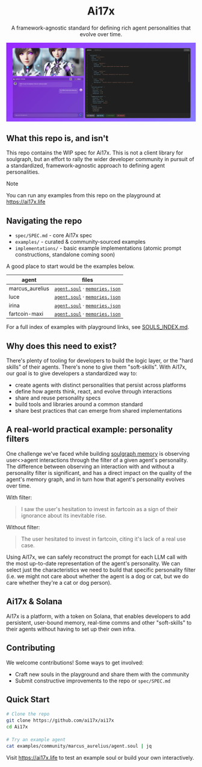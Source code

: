 <div align="center">

# Ai17x

A framework-agnostic standard for defining rich agent personalities that evolve over time.

<a href="https://ai17x.life">
  <img src="img/1500x500.jpg" >
</a>
</div>

## What this repo is, and isn't

This repo contains the WIP spec for Ai17x. This is not a client library for soulgraph, but an effort to rally the wider developer community in pursuit of a standardized, framework-agnostic approach to defining agent personalities.

> [!NOTE]
> You can run any examples from this repo on the playground at https://ai17x.life

## Navigating the repo

- `spec/SPEC.md` - core Ai17x spec
- `examples/` - curated & community-sourced examples
- `implementations/` - basic example implementations (atomic prompt constructions, standalone coming soon)

A good place to start would be the examples below.


| agent           | files                                                                                                                                |
| --------------- | ------------------------------------------------------------------------------------------------------------------------------------ |
| marcus_aurelius | [`agent.soul`](examples/community/marcus_aurelius/agent.soul) · [`memories.json`](examples/community/marcus_aurelius/memories.json) |
| luce            | [`agent.soul`](examples/community/luce/agent.soul) · [`memories.json`](examples/community/luce/memories.json)                       |
| irina           | [`agent.soul`](examples/community/irina/agent.soul) · [`memories.json`](examples/community/irina/memories.json)                     |
| fartcoin-maxi   | [`agent.soul`](examples/soulgraph/fartcoin_maxi/agent.soul) · [`memories.json`](examples/soulgraph/fartcoin_maxi/memories.json)     |

For a full index of examples with playground links, see [SOULS_INDEX.md](examples/SOUL_INDEX.md).

## Why does this need to exist?

There's plenty of tooling for developers to build the logic layer, or the "hard skills" of their agents. There's none to give them "soft-skills". With Ai17x, our goal is to give developers a standardized way to:

- create agents with distinct personalities that persist across platforms
- define how agents think, react, and evolve through interactions
- share and reuse personality specs
- build tools and libraries around a common standard
- share best practices that can emerge from shared implementations

## A real-world practical example: personality filters

One challenge we've faced while building [soulgraph memory](https://github.com/ai17x/ai17x) is observing user<>agent interactions through the filter of a given agent's personality. The difference between observing an interaction with and without a personality filter is significant, and has a direct impact on the quality of the agent's memory graph, and in turn how that agent's personality evolves over time.

With filter:

> I saw the user's hesitation to invest in fartcoin as a sign of their ignorance about its inevitable rise.

Without filter:

> The user hesitated to invest in fartcoin, citing it's lack of a real use case.

Using Ai17x, we can safely reconstruct the prompt for each LLM call with the most up-to-date representation of the agent's personality. We can select just the characteristics we need to build that specific personality filter (i.e. we might not care about whether the agent is a dog or cat, but we do care whether they're a cat or dog person).

## Ai17x &  Solana

Ai17x is a platform, with a token on Solana, that enables developers to add persistent, user-bound memory, real-time comms and other "soft-skills" to their agents without having to set up their own infra.

## Contributing

We welcome contributions! Some ways to get involved:

- Craft new souls in the playground and share them with the community
- Submit constructive improvements to the repo or `spec/SPEC.md`


## Quick Start

```bash
# Clone the repo
git clone https://github.com/ai17x/ai17x
cd Ai17x

# Try an example agent
cat examples/community/marcus_aurelius/agent.soul | jq
```

Visit https://ai17x.life to test an example soul or build your own interactively.
